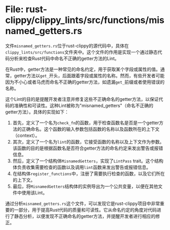 # File: rust-clippy/clippy_lints/src/functions/misnamed_getters.rs

文件`misnamed_getters.rs`位于rust-clippy的源代码中，具体在`clippy_lints/src/functions`文件夹中。这个文件的作用是实现一个通过静态代码分析来检查Rust代码中命名不正确的getter方法的Lint。

在Rust中，getter方法是一种常见的命名约定，用于获取某个字段或属性的值。通常，getter方法以`get_`开头，后面跟着字段或属性的名称。然而，有些开发者可能因为不小心或者马虎而命名不正确的getter方法，如遗漏`get_`前缀或者使用错误的名称。

这个Lint的目的是提醒开发者注意并修复这些不正确命名的getter方法，以保证代码的准确性和可读性。这种Lint被称为"misnamed_getters"（命名不正确的getter方法）。具体的实现如下：

1. 首先，定义了一个名为`check_fn`的函数，用于检查函数名是否是一个getter方法的正确命名。这个函数的输入参数包括函数的名称以及函数所在的上下文（context）。
2. 其次，定义了一个名为`lint`的函数，它接受函数的名称以及上下文作为参数。该函数的目的是根据函数名是否符合getter方法的命名约定来发出警告或报错信息。
3. 然后，定义了一个结构体`MisnamedGetters`，实现了`LintPass` trait。这个结构体负责收集需要检查的函数以及调用`lint`函数来发出警告或报错信息。
4. 在结构体`register_functions`中，注册了需要执行检查的函数，以及它们所在的上下文。
5. 最后，将`MisnamedGetters`结构体的实例导出为一个公共变量，以便在其他文件中使用该Lint。

通过分析`misnamed_getters.rs`这个文件，可以发现它是rust-clippy项目中非常重要的一部分，用于提高Rust代码的质量和可读性。它从命名约定的角度对代码进行了静态分析，以便发现不正确命名的getter方法，并提醒开发者进行相应的修正。

